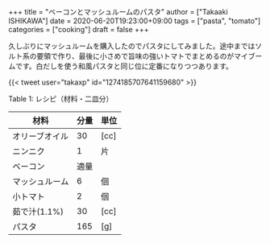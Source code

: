 +++
title = "ベーコンとマッシュルームのパスタ"
author = ["Takaaki ISHIKAWA"]
date = 2020-06-20T19:23:00+09:00
tags = ["pasta", "tomato"]
categories = ["cooking"]
draft = false
+++

久しぶりにマッシュルームを購入したのでパスタにしてみました。途中まではソルト系の要領で作り、最後に小さめで旨味の強いトマトでまとめるのがマイブームです。白だしを使う和風パスタと同じ位に定番になりつつあります。  

{{< tweet user="takaxp" id="1274185707641159680" >}}  

<div class="table-caption">
  <span class="table-number">Table 1</span>:
  レシピ（材料・二皿分）
</div>

| 材料      | 分量 | 単位 |
|---------|----|----|
| オリーブオイル | 30  | [cc] |
| ニンニク  | 1   | 片   |
| ベーコン  | 適量 |      |
| マッシュルーム | 6   | 個   |
| 小トマト  | 2   | 個   |
| 茹で汁(1.1%) | 30  | [cc] |
| パスタ    | 165 | [g]  |